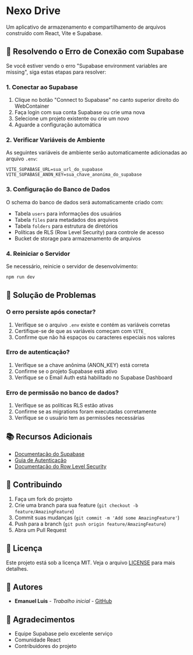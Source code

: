# Nexo Drive

Um aplicativo de armazenamento e compartilhamento de arquivos construído com React, Vite e Supabase.

## 🚨 Resolvendo o Erro de Conexão com Supabase

Se você estiver vendo o erro "Supabase environment variables are missing", siga estas etapas para resolver:

### 1. Conectar ao Supabase

1. Clique no botão "Connect to Supabase" no canto superior direito do WebContainer
2. Faça login com sua conta Supabase ou crie uma nova
3. Selecione um projeto existente ou crie um novo
4. Aguarde a configuração automática

### 2. Verificar Variáveis de Ambiente

As seguintes variáveis de ambiente serão automaticamente adicionadas ao arquivo `.env`:

```env
VITE_SUPABASE_URL=sua_url_do_supabase
VITE_SUPABASE_ANON_KEY=sua_chave_anonima_do_supabase
```

### 3. Configuração do Banco de Dados

O schema do banco de dados será automaticamente criado com:

- Tabela `users` para informações dos usuários
- Tabela `files` para metadados dos arquivos
- Tabela `folders` para estrutura de diretórios
- Políticas de RLS (Row Level Security) para controle de acesso
- Bucket de storage para armazenamento de arquivos

### 4. Reiniciar o Servidor

Se necessário, reinicie o servidor de desenvolvimento:

```bash
npm run dev
```

## 🔧 Solução de Problemas

### O erro persiste após conectar?

1. Verifique se o arquivo `.env` existe e contém as variáveis corretas
2. Certifique-se de que as variáveis começam com `VITE_`
3. Confirme que não há espaços ou caracteres especiais nos valores

### Erro de autenticação?

1. Verifique se a chave anônima (ANON_KEY) está correta
2. Confirme se o projeto Supabase está ativo
3. Verifique se o Email Auth está habilitado no Supabase Dashboard

### Erro de permissão no banco de dados?

1. Verifique se as políticas RLS estão ativas
2. Confirme se as migrations foram executadas corretamente
3. Verifique se o usuário tem as permissões necessárias

## 📚 Recursos Adicionais

- [Documentação do Supabase](https://supabase.com/docs)
- [Guia de Autenticação](https://supabase.com/docs/guides/auth)
- [Documentação do Row Level Security](https://supabase.com/docs/guides/auth/row-level-security)

## 🤝 Contribuindo

1. Faça um fork do projeto
2. Crie uma branch para sua feature (`git checkout -b feature/AmazingFeature`)
3. Commit suas mudanças (`git commit -m 'Add some AmazingFeature'`)
4. Push para a branch (`git push origin feature/AmazingFeature`)
5. Abra um Pull Request

## 📝 Licença

Este projeto está sob a licença MIT. Veja o arquivo [LICENSE](LICENSE) para mais detalhes.

## 👥 Autores

- **Emanuel Luis** - *Trabalho inicial* - [GitHub](https://github.com/seunome)

## 🙏 Agradecimentos

- Equipe Supabase pelo excelente serviço
- Comunidade React
- Contribuidores do projeto